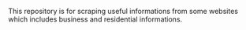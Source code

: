 This repository is for scraping useful informations from some websites which includes business and residential informations.